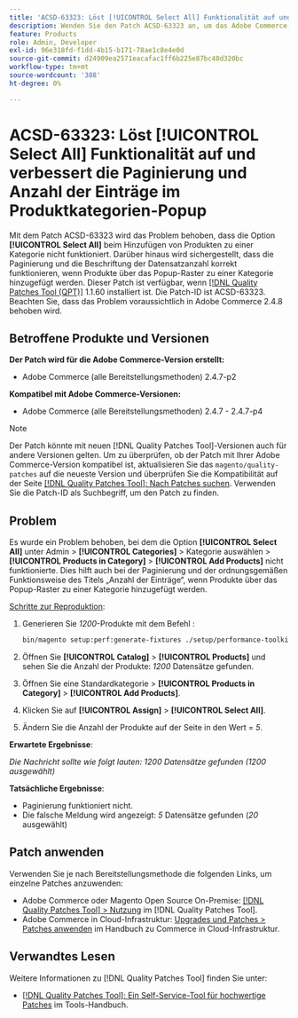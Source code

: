 ```yaml
---
title: 'ACSD-63323: Löst [!UICONTROL Select All] Funktionalität auf und verbessert die Paginierung und Anzahl der Einträge im Produktkategorien-Popup'
description: Wenden Sie den Patch ACSD-63323 an, um das Adobe Commerce-Problem zu beheben, bei dem die Option [!UICONTROL Select All] nicht funktioniert, wenn Produkte zu einer Kategorie hinzugefügt werden. Darüber hinaus wird sichergestellt, dass die Paginierung und die Beschriftung der Datensatzanzahl korrekt funktionieren, wenn Produkte über das Popup-Raster zu einer Kategorie hinzugefügt werden.
feature: Products
role: Admin, Developer
exl-id: 96e318fd-f1dd-4b15-b171-78ae1c8e4e0d
source-git-commit: d24909ea2571eacafac1ff6b225e87bc40d320bc
workflow-type: tm+mt
source-wordcount: '388'
ht-degree: 0%

---
```


# ACSD-63323: Löst [!UICONTROL Select All] Funktionalität auf und verbessert die Paginierung und Anzahl der Einträge im Produktkategorien-Popup

Mit dem Patch ACSD-63323 wird das Problem behoben, dass die Option **[!UICONTROL Select All]** beim Hinzufügen von Produkten zu einer Kategorie nicht funktioniert. Darüber hinaus wird sichergestellt, dass die Paginierung und die Beschriftung der Datensatzanzahl korrekt funktionieren, wenn Produkte über das Popup-Raster zu einer Kategorie hinzugefügt werden. Dieser Patch ist verfügbar, wenn [[!DNL Quality Patches Tool (QPT)]](/help/tools/quality-patches-tool/quality-patches-tool-to-self-serve-quality-patches.md) 1.1.60 installiert ist. Die Patch-ID ist ACSD-63323. Beachten Sie, dass das Problem voraussichtlich in Adobe Commerce 2.4.8 behoben wird.

## Betroffene Produkte und Versionen

**Der Patch wird für die Adobe Commerce-Version erstellt:**
* Adobe Commerce (alle Bereitstellungsmethoden) 2.4.7-p2

**Kompatibel mit Adobe Commerce-Versionen:**
* Adobe Commerce (alle Bereitstellungsmethoden) 2.4.7 - 2.4.7-p4

>[!NOTE]
>
>Der Patch könnte mit neuen [!DNL Quality Patches Tool]-Versionen auch für andere Versionen gelten. Um zu überprüfen, ob der Patch mit Ihrer Adobe Commerce-Version kompatibel ist, aktualisieren Sie das `magento/quality-patches` auf die neueste Version und überprüfen Sie die Kompatibilität auf der Seite [[!DNL Quality Patches Tool]: Nach Patches suchen](https://experienceleague.adobe.com/tools/commerce-quality-patches/index.html?lang=de). Verwenden Sie die Patch-ID als Suchbegriff, um den Patch zu finden.

## Problem

Es wurde ein Problem behoben, bei dem die Option **[!UICONTROL Select All]** unter Admin > **[!UICONTROL Categories]** > Kategorie auswählen > **[!UICONTROL Products in Category]** > **[!UICONTROL Add Products]** nicht funktionierte. Dies hilft auch bei der Paginierung und der ordnungsgemäßen Funktionsweise des Titels „Anzahl der Einträge“, wenn Produkte über das Popup-Raster zu einer Kategorie hinzugefügt werden.


<u>Schritte zur Reproduktion</u>:

1. Generieren Sie *1200*-Produkte mit dem Befehl :

   ```bash
   bin/magento setup:perf:generate-fixtures ./setup/performance-toolkit/profiles/ce/small.xml
   ```

1. Öffnen Sie **[!UICONTROL Catalog]** > **[!UICONTROL Products]** und sehen Sie die Anzahl der Produkte: *1200* Datensätze gefunden.
1. Öffnen Sie eine Standardkategorie > **[!UICONTROL Products in Category]** > **[!UICONTROL Add Products]**.
1. Klicken Sie auf **[!UICONTROL Assign]** > **[!UICONTROL Select All]**.
1. Ändern Sie die Anzahl der Produkte auf der Seite in den Wert = *5*.


**Erwartete Ergebnisse**:

*Die Nachricht sollte wie folgt lauten: 1200 Datensätze gefunden (1200 ausgewählt)*

**Tatsächliche Ergebnisse**:

* Paginierung funktioniert nicht.
* Die falsche Meldung wird angezeigt: *5* Datensätze gefunden (*20* ausgewählt)

## Patch anwenden

Verwenden Sie je nach Bereitstellungsmethode die folgenden Links, um einzelne Patches anzuwenden:

* Adobe Commerce oder Magento Open Source On-Premise: [[!DNL Quality Patches Tool] > Nutzung](/help/tools/quality-patches-tool/usage.md) im [!DNL Quality Patches Tool].
* Adobe Commerce in Cloud-Infrastruktur: [Upgrades und Patches > Patches anwenden](https://experienceleague.adobe.com/docs/commerce-cloud-service/user-guide/develop/upgrade/apply-patches.html?lang=de) im Handbuch zu Commerce in Cloud-Infrastruktur.


## Verwandtes Lesen

Weitere Informationen zu [!DNL Quality Patches Tool] finden Sie unter:

* [[!DNL Quality Patches Tool]: Ein Self-Service-Tool für hochwertige Patches](/help/tools/quality-patches-tool/quality-patches-tool-to-self-serve-quality-patches.md) im Tools-Handbuch.
